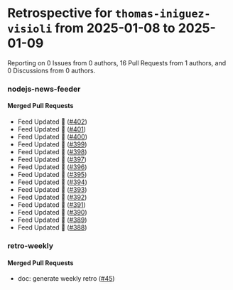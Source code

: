 # Retrospective for `thomas-iniguez-visioli` from 2025-01-08 to 2025-01-09

Reporting on 0 Issues from 0 authors, 16 Pull Requests from 1 authors, and 0 Discussions from 0 authors.


### nodejs-news-feeder

#### Merged Pull Requests

- Feed Updated 🍿 ([#402](https://github.com/thomas-iniguez-visioli/nodejs-news-feeder/pull/402))
- Feed Updated 🍿 ([#401](https://github.com/thomas-iniguez-visioli/nodejs-news-feeder/pull/401))
- Feed Updated 🍿 ([#400](https://github.com/thomas-iniguez-visioli/nodejs-news-feeder/pull/400))
- Feed Updated 🍿 ([#399](https://github.com/thomas-iniguez-visioli/nodejs-news-feeder/pull/399))
- Feed Updated 🍿 ([#398](https://github.com/thomas-iniguez-visioli/nodejs-news-feeder/pull/398))
- Feed Updated 🍿 ([#397](https://github.com/thomas-iniguez-visioli/nodejs-news-feeder/pull/397))
- Feed Updated 🍿 ([#396](https://github.com/thomas-iniguez-visioli/nodejs-news-feeder/pull/396))
- Feed Updated 🍿 ([#395](https://github.com/thomas-iniguez-visioli/nodejs-news-feeder/pull/395))
- Feed Updated 🍿 ([#394](https://github.com/thomas-iniguez-visioli/nodejs-news-feeder/pull/394))
- Feed Updated 🍿 ([#393](https://github.com/thomas-iniguez-visioli/nodejs-news-feeder/pull/393))
- Feed Updated 🍿 ([#392](https://github.com/thomas-iniguez-visioli/nodejs-news-feeder/pull/392))
- Feed Updated 🍿 ([#391](https://github.com/thomas-iniguez-visioli/nodejs-news-feeder/pull/391))
- Feed Updated 🍿 ([#390](https://github.com/thomas-iniguez-visioli/nodejs-news-feeder/pull/390))
- Feed Updated 🍿 ([#389](https://github.com/thomas-iniguez-visioli/nodejs-news-feeder/pull/389))
- Feed Updated 🍿 ([#388](https://github.com/thomas-iniguez-visioli/nodejs-news-feeder/pull/388))

### retro-weekly

#### Merged Pull Requests

- doc: generate weekly retro ([#45](https://github.com/thomas-iniguez-visioli/retro-weekly/pull/45))